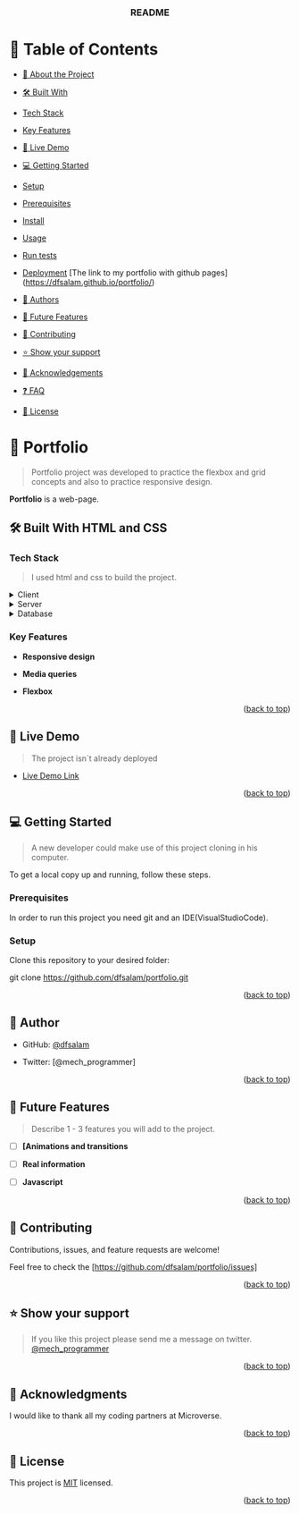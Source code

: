 <a  name="readme-top"></a>


<div  align="center">

  



<h3><b>README</b></h3>

  

</div>

  


# 📗 Table of Contents

  

- [📖 About the Project](#about-project)

- [🛠 Built With](#built-with)

- [Tech Stack](#tech-stack)

- [Key Features](#key-features)

- [🚀 Live Demo](#live-demo)

- [💻 Getting Started](#getting-started)

- [Setup](#setup)

- [Prerequisites](#prerequisites)

- [Install](#install)

- [Usage](#usage)

- [Run tests](#run-tests)

- [Deployment](#triangular_flag_on_post-deployment)
[The link to my portfolio with github pages] (https://dfsalam.github.io/portfolio/)

- [👥 Authors](#authors)

- [🔭 Future Features](#future-features)

- [🤝 Contributing](#contributing)

- [⭐️ Show your support](#support)

- [🙏 Acknowledgements](#acknowledgements)

- [❓ FAQ](#faq)

- [📝 License](#license)

  



# 📖 Portfolio <a name="about-project"></a>

  

> Portfolio project was developed to practice the flexbox and grid concepts and also to practice responsive design.

  

**Portfolio** is a web-page.

  

## 🛠 Built With HTML and CSS<a name="built-with"></a>

  

### Tech Stack <a name="tech-stack"></a>

  

> I used html and css to build the project.

  

<details>

<summary>Client</summary>

<ul>

<li><a  href="">HTML and CSS</a></li>

</ul>

</details>

  

<details>

<summary>Server</summary>

<ul>

<li><a>There isn´t server.</a></li>

</ul>

</details>

  

<details>

<summary>Database</summary>

<ul>

<li><a  href="">There isn´t server.</a></li>

</ul>

</details>

  

 

### Key Features <a name="key-features"></a>

  

  

-  **Responsive design**

-  **Media queries**

-  **Flexbox**

  

<p  align="right">(<a  href="#readme-top">back to top</a>)</p>

  

 

## 🚀 Live Demo <a name="live-demo" href='https://dfsalam.github.io/portfolio/'></a>

  

> The project isn´t already deployed

  

- [Live Demo Link](https://.com)

  

<p  align="right">(<a  href="#readme-top">back to top</a>)</p>

  

## 💻 Getting Started <a name="getting-started"></a>

  

> A new developer could make use of this project cloning in his computer.

  

To get a local copy up and running, follow these steps.

  

### Prerequisites

  

In order to run this project you need git and an IDE(VisualStudioCode).

  
  



### Setup

  

Clone this repository to your desired folder:

  

git clone https://github.com/dfsalam/portfolio.git

  


  

<p  align="right">(<a  href="#readme-top">back to top</a>)</p>

  

 

## 👤 Author <a name="authors"></a>

  

- GitHub: [@dfsalam](https://github.com/dfsalam)

- Twitter: [@mech_programmer]

  
  

<p  align="right">(<a  href="#readme-top">back to top</a>)</p>

  

 

## 🔭 Future Features <a name="future-features"></a>

  

> Describe 1 - 3 features you will add to the project.

  

- [ ] **[Animations and transitions**

- [ ] **Real information**

- [ ] **Javascript**

  

<p  align="right">(<a  href="#readme-top">back to top</a>)</p>

  

  

## 🤝 Contributing <a name="contributing"></a>

  

Contributions, issues, and feature requests are welcome!

  

Feel free to check the [https://github.com/dfsalam/portfolio/issues]

  

<p  align="right">(<a  href="#readme-top">back to top</a>)</p>

  

 

## ⭐️ Show your support <a name="support"></a>

  

> If you like this project please send me a message on twitter. 
<a name="support" href="https://twitter.com/mech_programmer">@mech_programmer</a>

  

<p  align="right">(<a  href="#readme-top">back to top</a>)</p>

  
  

## 🙏 Acknowledgments <a name="acknowledgements"></a>

  

I would like to thank all my coding partners at Microverse.

  

<p  align="right">(<a  href="#readme-top">back to top</a>)</p>

  

 

## 📝 License <a name="license"></a>  
This project is [MIT](https://github.com/microverseinc/readme-template/blob/master/MIT.md) licensed.  

<p  align="right">(<a  href="#readme-top">back to top</a>)</p>
